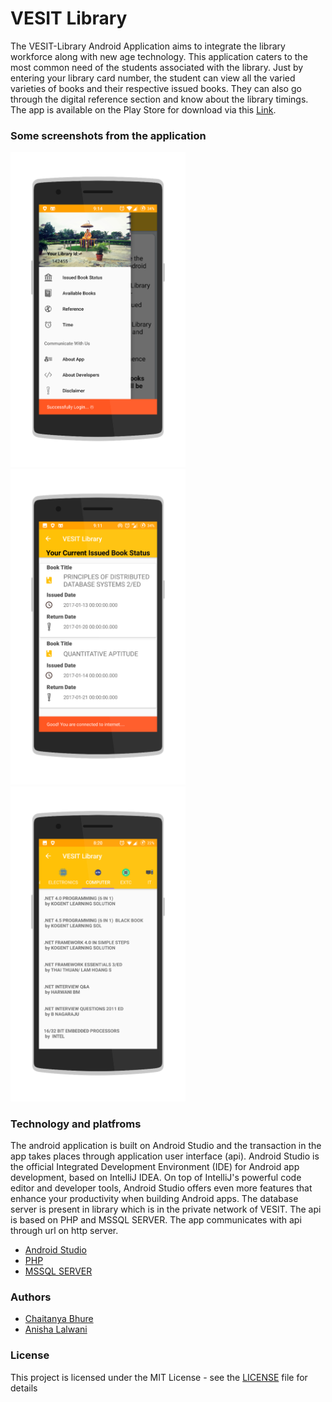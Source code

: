 # VESIT Library

The VESIT-Library Android Application aims to integrate the library workforce along with new age technology. This application caters to the most common need of the students associated with the library. Just by entering your library card number, the student can view all the varied varieties of books and their respective issued books. They can also go through the digital reference section and know about the library timings. The app is available on the Play Store for download via this [Link](https://www.youtube.com/redirect?q=https%3A%2F%2Fplay.google.com%2Fstore%2Fapps%2Fdetails%3Fid%3Dvesitlibrary.pavankumar.camp.VESITLibrary&redir_token=Xcgl-SuzvvXFiZ9uv4Im0H5dcDx8MTU2ODU4NzQ2OEAxNTY4NTAxMDY4&event=video_description&v=Xazd1doCDnE).

### Some screenshots from the application

<p float="left">
<img src="https://github.com/chaitubhure/VESIT-Library/blob/master/vesit_navigationpage.png" width="280">
<img src="https://github.com/chaitubhure/VESIT-Library/blob/master/vesit_issuedbook.png" width="280">
<img src="https://github.com/chaitubhure/VESIT-Library/blob/master/vesit_booklist.png" width="280">
                                                                                                  </p>
                                                                                                  

### Technology and platfroms

The android application is built on Android Studio and the transaction in the app takes places through application user interface (api). Android Studio is the official Integrated Development Environment (IDE) for Android app development, based on IntelliJ IDEA. On top of IntelliJ's powerful code editor and developer tools, Android Studio offers even more features that enhance your productivity when building Android apps. The database server is present in library which is in the private network of VESIT.  The api is based on PHP and MSSQL SERVER. The app communicates with api through url on http server.

* [Android Studio](https://developer.android.com/studio)
* [PHP](https://www.php.net/)
* [MSSQL SERVER](https://www.microsoft.com/en-us/sql-server/sql-server-downloads)

### Authors

* [Chaitanya Bhure](https://github.com/chaitubhure)
* [Anisha Lalwani](https://github.com/anishalalwani)

### License

This project is licensed under the MIT License - see the [LICENSE](https://github.com/chaitubhure/VESIT-Library/blob/master/LICENSE) file for details

